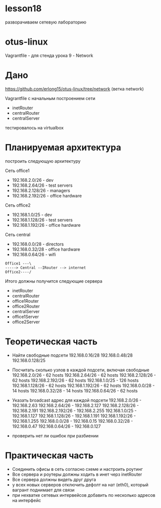 # lesson18
разворачиваем сетевую лабораторию

# otus-linux
Vagrantfile - для стенда урока 9 - Network

# Дано
https://github.com/erlong15/otus-linux/tree/network
(ветка network)

Vagrantfile с начальным построением сети
- inetRouter
- centralRouter
- centralServer

тестировалось на virtualbox

# Планируемая архитектура
построить следующую архитектуру

Сеть office1
- 192.168.2.0/26 - dev
- 192.168.2.64/26 - test servers
- 192.168.2.128/26 - managers
- 192.168.2.192/26 - office hardware

Сеть office2
- 192.168.1.0/25 - dev
- 192.168.1.128/26 - test servers
- 192.168.1.192/26 - office hardware


Сеть central
- 192.168.0.0/28 - directors
- 192.168.0.32/28 - office hardware
- 192.168.0.64/26 - wifi

```
Office1 ---\
-----> Central --IRouter --> internet
Office2----/
```
Итого должны получится следующие сервера
- inetRouter
- centralRouter
- office1Router
- office2Router
- centralServer
- office1Server
- office2Server

# Теоретическая часть
- Найти свободные подсети
192.168.0.16/28
192.168.0.48/28
192.168.0.128/25

- Посчитать сколько узлов в каждой подсети, включая свободные
   192.168.2.0/26 - 62 hosts
   192.168.2.64/26 - 62 hosts
   192.168.2.128/26 - 62 hosts
   192.168.2.192/26 - 62 hosts
   192.168.1.0/25 - 126 hosts
   192.168.1.128/26 - 62 hosts
   192.168.1.192/26 - 62 hosts
   192.168.0.0/28 - 14 hosts
   192.168.0.32/28 - 14 hosts
   192.168.0.64/26 - 62 hosts

- Указать broadcast адрес для каждой подсети
   192.168.2.0/26 - 192.168.2.63
   192.168.2.64/26 - 192.168.2.127
   192.168.2.128/26 - 192.168.2.191
   192.168.2.192/26 - 192.168.2.255
   192.168.1.0/25 - 192.168.1.127
   192.168.1.128/26 - 192.168.1.191
   192.168.1.192/26 - 192.168.1.255
   192.168.0.0/28 - 192.168.0.15
   192.168.0.32/28 - 192.168.0.47
   192.168.0.64/26 - 192.168.0.127

- проверить нет ли ошибок при разбиении

# Практическая часть
- Соединить офисы в сеть согласно схеме и настроить роутинг
- Все сервера и роутеры должны ходить в инет черз inetRouter
- Все сервера должны видеть друг друга
- у всех новых серверов отключить дефолт на нат (eth0), который вагрант поднимает для связи
- при нехватке сетевых интервейсов добавить по несколько адресов на интерфейс
